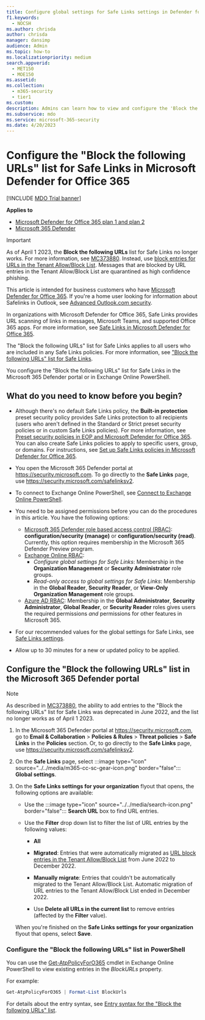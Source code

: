 ```yaml
---
title: Configure global settings for Safe Links settings in Defender for Office 365
f1.keywords:
  - NOCSH
ms.author: chrisda
author: chrisda
manager: dansimp
audience: Admin
ms.topic: how-to
ms.localizationpriority: medium
search.appverid:
  - MET150
  - MOE150
ms.assetid:
ms.collection:
  - m365-security
  - tier1
ms.custom:
description: Admins can learn how to view and configure the 'Block the following URLs' list for Safe Links in Microsoft Defender for Office 365.
ms.subservice: mdo
ms.service: microsoft-365-security
ms.date: 4/20/2023
---
```


# Configure the "Block the following URLs" list for Safe Links in Microsoft Defender for Office 365

[!INCLUDE [MDO Trial banner](../includes/mdo-trial-banner.md)]

**Applies to**
- [Microsoft Defender for Office 365 plan 1 and plan 2](defender-for-office-365.md)
- [Microsoft 365 Defender](../defender/microsoft-365-defender.md)

> [!IMPORTANT]
> As of April 1 2023, the **Block the following URLs** list for Safe Links no longer works. For more information, see [MC373880](https://admin.microsoft.com/AdminPortal/Home#/MessageCenter/:/messages/MC373880). Instead, use [block entries for URLs in the Tenant Allow/Block List](tenant-allow-block-list-urls-configure.md#use-the-microsoft-365-defender-portal-to-create-block-entries-for-urls-in-the-tenant-allowblock-list). Messages that are blocked by URL entries in the Tenant Allow/Block List are quarantined as high confidence phishing.
>
> This article is intended for business customers who have [Microsoft Defender for Office 365](defender-for-office-365.md). If you're a home user looking for information about Safelinks in Outlook, see [Advanced Outlook.com security](https://support.microsoft.com/office/882d2243-eab9-4545-a58a-b36fee4a46e2).

In organizations with Microsoft Defender for Office 365, Safe Links provides URL scanning of links in messages, Microsoft Teams, and supported Office 365 apps. For more information, see [Safe Links in Microsoft Defender for Office 365](safe-links-about.md).

The "Block the following URLs" list for Safe Links applies to all users who are included in any Safe Links policies. For more information, see ["Block the following URLs" list for Safe Links](safe-links-about.md#block-the-following-urls-list-for-safe-links).

You configure the "Block the following URLs" list for Safe Links in the Microsoft 365 Defender portal or in Exchange Online PowerShell.

## What do you need to know before you begin?

- Although there's no default Safe Links policy, the **Built-in protection** preset security policy provides Safe Links protection to all recipients (users who aren't defined in the Standard or Strict preset security policies or in custom Safe Links policies). For more information, see [Preset security policies in EOP and Microsoft Defender for Office 365](preset-security-policies.md). You can also create Safe Links policies to apply to specific users, group, or domains. For instructions, see [Set up Safe Links policies in Microsoft Defender for Office 365](safe-links-policies-configure.md).

- You open the Microsoft 365 Defender portal at <https://security.microsoft.com>. To go directly to the **Safe Links** page, use <https://security.microsoft.com/safelinksv2>.

- To connect to Exchange Online PowerShell, see [Connect to Exchange Online PowerShell](/powershell/exchange/connect-to-exchange-online-powershell).

- You need to be assigned permissions before you can do the procedures in this article. You have the following options:
  - [Microsoft 365 Defender role based access control (RBAC)](/microsoft-365/security/defender/manage-rbac): **configuration/security (manage)** or **configuration/security (read)**. Currently, this option requires membership in the Microsoft 365 Defender Preview program.
  - [Exchange Online RBAC](/exchange/permissions-exo/permissions-exo):
    - _Configure global settings for Safe Links_: Membership in the **Organization Management** or **Security Administrator** role groups.
    - _Read-only access to global settings for Safe Links_: Membership in the **Global Reader**, **Security Reader**, or **View-Only Organization Management** role groups.
  - [Azure AD RBAC](../../admin/add-users/about-admin-roles.md): Membership in the **Global Administrator**, **Security Administrator**, **Global Reader**, or **Security Reader** roles gives users the required permissions _and_ permissions for other features in Microsoft 365.

- For our recommended values for the global settings for Safe Links, see [Safe Links settings](recommended-settings-for-eop-and-office365.md#safe-links-settings).

- Allow up to 30 minutes for a new or updated policy to be applied.

## Configure the "Block the following URLs" list in the Microsoft 365 Defender portal

> [!NOTE]
> As described in [MC373880](https://admin.microsoft.com/AdminPortal/Home#/MessageCenter/:/messages/MC373880), the ability to add entries to the "Block the following URLs" list for Safe Links was deprecated in June 2022, and the list no longer works as of April 1 2023.

1. In the Microsoft 365 Defender portal at <https://security.microsoft.com>, go to **Email & Collaboration** \> **Policies & Rules** \> **Threat policies** \> **Safe Links** in the **Policies** section. Or, to go directly to the **Safe Links** page, use <https://security.microsoft.com/safelinksv2>.

2. On the **Safe Links** page, select :::image type="icon" source="../../media/m365-cc-sc-gear-icon.png" border="false"::: **Global settings**.

3. On the **Safe Links settings for your organization** flyout that opens, the following options are available:

   - Use the :::image type="icon" source="../../media/search-icon.png" border="false"::: **Search URL** box to find URL entries.

   - Use the **Filter** drop down list to filter the list of URL entries by the following values:
     - **All**
     - **Migrated**: Entries that were automatically migrated as [URL block entries in the Tenant Allow/Block List](tenant-allow-block-list-urls-configure.md#create-block-entries-for-urls) from June 2022 to December 2022.
     - **Manually migrate**: Entries that couldn't be automatically migrated to the Tenant Allow/Block List. Automatic migration of URL entries to the Tenant Allow/Block List ended in December 2022.

     - Use **Delete all URLs in the current list** to remove entries (affected by the **Filter** value).

   When you're finished on the **Safe Links settings for your organization** flyout that opens, select **Save**.

### Configure the "Block the following URLs" list in PowerShell

You can use the [Get-AtpPolicyForO365](/powershell/module/exchange/get-atppolicyforo365) cmdlet in Exchange Online PowerShell to view existing entries in the _BlockURLs_ property.

For example:

  ```powershell
  Get-AtpPolicyForO365 | Format-List BlockUrls
  ```

For details about the entry syntax, see [Entry syntax for the "Block the following URLs" list](safe-links-about.md#entry-syntax-for-the-block-the-following-urls-list).
